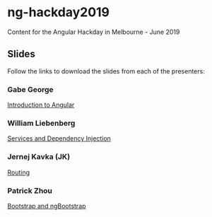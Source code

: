 # ng-hackday2019

Content for the Angular Hackday in Melbourne - June 2019

## Slides

Follow the links to download the slides from each of the presenters:

### Gabe George

[Introduction to Angular](https://speakerdeck.com/gabrielgeorge/angular-hackday-melbourne-2019-introduction-to-angular)

### William Liebenberg

[Services and Dependency Injection](https://www.slideshare.net/WilliamLiebenberg/angular-8-services-and-dependency-injection-william-liebenberg)

### Jernej Kavka (JK)

[Routing](https://www.slideshare.net/)

### Patrick Zhou

[Bootstrap and ngBootstrap](https://www.slideshare.net/)
